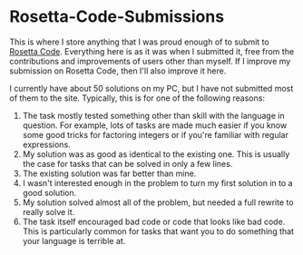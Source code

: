 # Rosetta-Code-Submissions
This is where I store anything that I was proud enough of to submit to [Rosetta Code](https://rosettacode.org/wiki/Rosetta_Code). Everything here is as it was when I submitted it, free from the contributions and improvements of users other than myself. If I improve my submission on Rosetta Code, then I'll also improve it here.

I currently have about 50 solutions on my PC, but I have not submitted most of them to the site. Typically, this is for one of the following reasons:
1. The task mostly tested something other than skill with the language in question. For example, lots of tasks are made much easier if you know some good tricks for factoring integers or if you're familiar with regular expressions.
2. My solution was as good as identical to the existing one. This is usually the case for tasks that can be solved in only a few lines.
3. The existing solution was far better than mine.
4. I wasn't interested enough in the problem to turn my first solution in to a good solution.
5. My solution solved almost all of the problem, but needed a full rewrite to really solve it.
6. The task itself encouraged bad code or code that looks like bad code. This is particularly common for tasks that want you to do something that your language is terrible at.